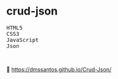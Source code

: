 # crud-json

<kbd>HTML5</kbd>  
<kbd>CSS3</kbd>  
<kbd>JavaScript</kbd>  
<kbd>Json</kbd>

&nbsp;

:link: https://dmssantos.github.io/Crud-Json/
